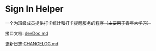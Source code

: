 # Sign In Helper



一个为班级成员提供打卡统计和打卡提醒服务的程序~~（主要用于青年大学习）~~



接口文档: [devDoc.md](/docs/devDoc.md)

更新日志:[CHANGELOG.md](CHANGELOG.md)

